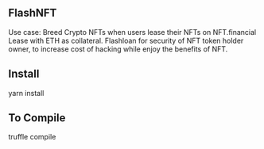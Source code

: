 ## FlashNFT

Use case: Breed Crypto NFTs when users lease their NFTs on NFT.financial 
Lease with ETH as collateral.
Flashloan for security of NFT token holder owner, to increase cost of hacking while enjoy the benefits of NFT.

## Install

yarn install

## To Compile 

truffle compile